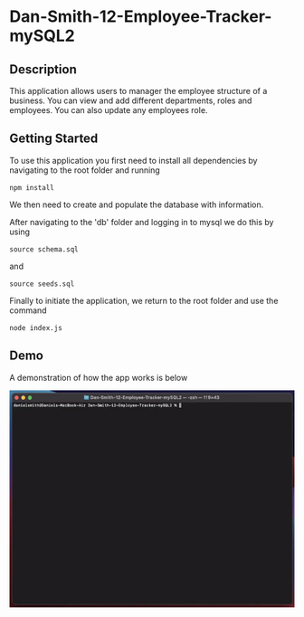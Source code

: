 # Dan-Smith-12-Employee-Tracker-mySQL2

**Description**
---

This application allows users to manager the employee structure of a business.
You can view and add different departments, roles and employees. You can also update any employees role.

**Getting Started**
---
To use this application you first need to install all dependencies by navigating to the root folder and running

```
npm install
```

We then need to create and populate the database with information.

After navigating to the 'db' folder and logging in to mysql we do this by using

```
source schema.sql
```

and

```
source seeds.sql
```

Finally to initiate the application, we return to the root folder and use the command

```
node index.js
```


**Demo**
---

A demonstration of how the app works is below

![](./assets/demo.gif)
